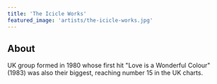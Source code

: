 ```yaml
---
title: 'The Icicle Works'
featured_image: 'artists/the-icicle-works.jpg'
---
```


## About

UK group formed in 1980 whose first hit "Love is a Wonderful Colour" (1983) was also their biggest, reaching number 15 in the UK charts.
